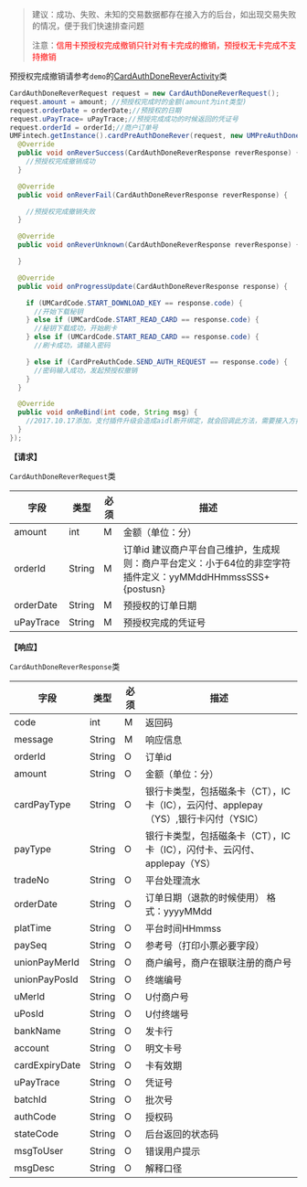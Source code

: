 > 建议：成功、失败、未知的交易数据都存在接入方的后台，如出现交易失败的情况，便于我们快速排查问题
>
> 注意：<font color='red'>信用卡预授权完成撤销只针对有卡完成的撤销，预授权无卡完成不支持撤销</font>

预授权完成撤销请参考`demo`的[CardAuthDoneReverActivity](https://github.com/mr-yang/PayPluginDemo/blob/master/app/src/main/java/com/umpay/payplugindemo/CardAuthDoneReverActivity.java)类

```java
CardAuthDoneReverRequest request = new CardAuthDoneReverRequest();
request.amount = amount; //预授权完成时的金额(amount为int类型)
request.orderDate = orderDate;//预授权的日期
request.uPayTrace= uPayTrace;//预授完成成功的时候返回的凭证号
request.orderId = orderId;//商户订单号
UMFintech.getInstance().cardPreAuthDoneRever(request, new UMPreAuthDoneReverCallBack() {
  @Override
  public void onReverSuccess(CardAuthDoneReverResponse reverResponse) {
    //预授权完成撤销成功
  }

  @Override
  public void onReverFail(CardAuthDoneReverResponse reverResponse) {

    //预授权完成撤销失败
  }

  @Override
  public void onReverUnknown(CardAuthDoneReverResponse reverResponse) {

  }

  @Override
  public void onProgressUpdate(CardAuthDoneReverResponse response) {

    if (UMCardCode.START_DOWNLOAD_KEY == response.code) {
      //开始下载秘钥
    } else if (UMCardCode.START_READ_CARD == response.code) {
      //秘钥下载成功，开始刷卡
    } else if (UMCardCode.START_READ_CARD == response.code) {
      //刷卡成功，请输入密码

    } else if (CardPreAuthCode.SEND_AUTH_REQUEST == response.code) {
      //密码输入成功，发起预授权撤销
    }
  }

  @Override
  public void onReBind(int code, String msg) {
    //2017.10.17添加，支付插件升级会造成aidl断开绑定，就会回调此方法，需要接入方按照demo重新绑定即可
  }
});
```


**【请求】**

`CardAuthDoneReverRequest`类

| 字段  | 类型  | 必须  | 描述  |
| ------------ | ------------ | ------------ | ------------ |
| amount  | int  | M  | 金额（单位：分）  |
| orderId  | String  | M  | 订单id 建议商户平台自己维护，生成规则：商户平台定义：小于64位的非空字符插件定义：yyMMddHHmmssSSS+{postusn} |
| orderDate  | String  | M  | 预授权的订单日期  |
| uPayTrace | String  | M  | 预授权完成的凭证号 |


**【响应】**

`CardAuthDoneReverResponse`类


| 字段  | 类型  | 必须  | 描述  |
| ------------ | ------------ | ------------ | ------------ |
| code  | int  | M  | 返回码  |
| message  | String  | M  | 响应信息  |
| orderId  | String  | O | 订单id  |
| amount  | String  | O | 金额（单位：分）  |
| cardPayType  | String  | O | 银行卡类型，包括磁条卡（CT），IC卡（IC），云闪付、applepay（YS）,银行卡闪付（YSIC）  |
| payType  | String  | O | 银行卡类型，包括磁条卡（CT），IC卡（IC），闪付卡、云闪付、applepay（YS）  |
| tradeNo  | String  | O | 平台处理流水  |
| orderDate  | String  | O | 订单日期（退款的时候使用） 格式：yyyyMMdd  |
| platTime  | String  | O | 平台时间HHmmss  |
| paySeq  | String  | O | 参考号（打印小票必要字段）  |
| unionPayMerId  | String  | O | 商户编号，商户在银联注册的商户号  |
| unionPayPosId  | String  | O | 终端编号  |
| uMerId  | String  | O | U付商户号  |
| uPosId  | String  | O | U付终端号  |
| bankName  | String  | O | 发卡行  |
| account  | String  | O | 明文卡号  |
| cardExpiryDate  | String  | O | 卡有效期  |
| uPayTrace  | String  | O | 凭证号  |
| batchId  | String  | O | 批次号  |
| authCode  | String  | O | 授权码  |
| stateCode | String | O | 后台返回的状态码 |
| msgToUser | String | O | 错误用户提示 |
| msgDesc | String | O | 解释口径 |